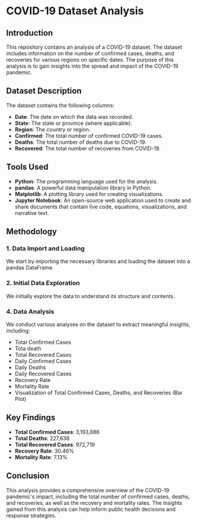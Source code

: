 # COVID-19 Dataset Analysis

## Introduction

This repository contains an analysis of a COVID-19 dataset. The dataset includes information on the number of confirmed cases, deaths, and recoveries for various regions on specific dates. The purpose of this analysis is to gain insights into the spread and impact of the COVID-19 pandemic.

## Dataset Description

The dataset contains the following columns:
- **Date**: The date on which the data was recorded.
- **State**: The state or province (where applicable).
- **Region**: The country or region.
- **Confirmed**: The total number of confirmed COVID-19 cases.
- **Deaths**: The total number of deaths due to COVID-19.
- **Recovered**: The total number of recoveries from COVID-19.

## Tools Used

- **Python**: The programming language used for the analysis.
- **pandas**: A powerful data manipulation library in Python.
- **Matplotlib**: A plotting library used for creating visualizations.
- **Jupyter Notebook**: An open-source web application used to create and share documents that contain live code, equations, visualizations, and narrative text.

## Methodology

### 1. Data Import and Loading

We start by importing the necessary libraries and loading the dataset into a pandas DataFrame.

### 2. Initial Data Exploration

We initially explore the data to understand its structure and contents.

### 4. Data Analysis

We conduct various analyses on the dataset to extract meaningful insights, including:
- Total Confirmed Cases
- Tota death
- Total Recovered Cases
- Daily Confirmed Cases
- Daily Deaths
- Daily Recovered Cases
- Recovery Rate
- Mortality Rate
- Visualization of Total Confirmed Cases, Deaths, and Recoveries (Bar Plot)


## Key Findings

- **Total Confirmed Cases**: 3,193,886
- **Total Deaths**: 227,638
- **Total Recovered Cases**: 972,719
- **Recovery Rate**: 30.46%
- **Mortality Rate**: 7.13%

## Conclusion

This analysis provides a comprehensive overview of the COVID-19 pandemic's impact, including the total number of confirmed cases, deaths, and recoveries, as well as the recovery and mortality rates. The insights gained from this analysis can help inform public health decisions and response strategies.
